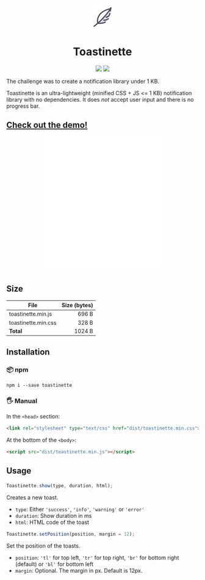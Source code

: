 <p align="center">
    <img src="docs/icon.png">
</p>

<h1 align="center">Toastinette</h1>

<p align="center">
    <img src="https://img.shields.io/badge/minified%20size-1024%20B-blue.svg">
    <img src="https://img.shields.io/github/license/willjouo/toastinette.svg">
</p>

The challenge was to create a notification library under 1 KB.

Toastinette is an ultra-lightweight (minified CSS + JS <= 1 KB) notification library with no dependencies. It does *not* accept user input and there is no progress bar.

## [Check out the demo!](https://willjouo.github.io/toastinette/)
<p align="center">
    <img src="docs/demo.gif">
</p>

## Size

| File                  | Size (bytes) |
| --------------------- | ------------:|
| toastinette.min.js    |        696 B |
| toastinette.min.css   |        328 B |
| **Total**             |       1024 B |

## Installation

### 📦 npm

```
npm i --save toastinette
```

### 🖐️ Manual

In the ```<head>``` section:
```html
<link rel="stylesheet" type="text/css" href="dist/toastinette.min.css">
```
At the bottom of the ```<body>```:
```html
<script src="dist/toastinette.min.js"></script>
```

## Usage

```js
Toastinette.show(type, duration, html);
```
Creates a new toast.
- ```type```: Either ```'success'```, ```'info'```, ```'warning'``` or ```'error'```
- ```duration```: Show duration in ms
- ```html```: HTML code of the toast

```js
Toastinette.setPosition(position, margin = 12);
```
Set the position of the toasts.
- ```position```: ```'tl'``` for top left, ```'tr'``` for top right, ```'br'``` for bottom right (default) or ```'bl'``` for bottom left
- ```margin```: Optional. The margin in px. Default is 12px.
